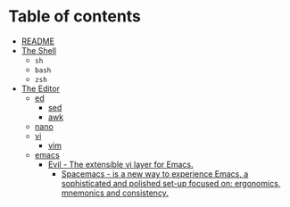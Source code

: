 # Table of contents

* [README](README.md)
* [The Shell](Shell.md)
  * `sh`
  * `bash`
  * `zsh`
* [The Editor](Editor.md)
  * [ed](https://en.wikipedia.org/wiki/Ed_(text_editor))
    * [sed](https://en.wikipedia.org/wiki/Sed)
    * [awk](https://en.wikipedia.org/wiki/AWK)
  * [nano](https://en.wikipedia.org/wiki/GNU_nano)
  * [vi](https://en.wikipedia.org/wiki/Vi)
    * [vim](https://en.wikipedia.org/wiki/Vim_(text_editor))
  * [emacs](https://en.wikipedia.org/wiki/Emacs)
    * [Evil - The extensible vi layer for Emacs.](https://github.com/emacs-evil/evil)
      * [Spacemacs - is a new way to experience Emacs, a sophisticated and polished set-up focused on: ergonomics, mnemonics and consistency.](http://spacemacs.org/)

